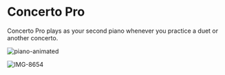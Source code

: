 # Concerto Pro

Concerto Pro plays as your second piano whenever you practice a duet or another concerto. 

![piano-animated](https://user-images.githubusercontent.com/94877162/208253583-b3e52465-5668-44c9-bbc2-695079115b5d.gif)


![IMG-8654](https://user-images.githubusercontent.com/94877162/208254046-9fa60549-d0c7-4a61-bf5a-22512f8f25e5.PNG)
